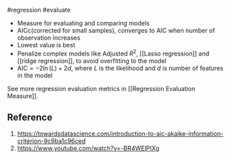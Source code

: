 #regression  #evaluate 
- Measure for evaluating and comparing models
- AICc(corrected for small samples), converges to AIC when number of observation increases
- Lowest value is best
- Penalize complex models like Adjusted $R^2$, [[Lasso regression]] and [[ridge regression]], to avoid overfitting to the model
- $\text{AIC} = -2 \ln (L) + 2d$, where $L$ is the likelihood and $d$ is number of features in the model

See more regression evaluation metrics in [[Regression Evaluation Measure]].
## Reference
1. https://towardsdatascience.com/introduction-to-aic-akaike-information-criterion-9c9ba1c96ced
2. https://www.youtube.com/watch?v=-BR4WElPIXg
